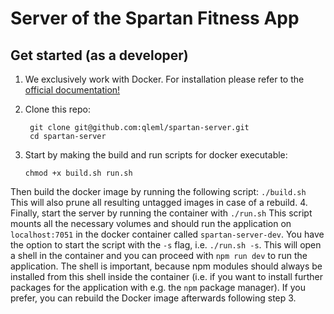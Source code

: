 # Server of the Spartan Fitness App

## Get started (as a developer)
1. We exclusively work with Docker. For installation please refer to the [official documentation!](https://docs.docker.com/engine/install/)
 
2. Clone this repo:
   ```
    git clone git@github.com:qleml/spartan-server.git
    cd spartan-server
   ```
3. Start by making the build and run scripts for docker executable:
    ```
    chmod +x build.sh run.sh
    ```
Then build the docker image by running the following script:
    ```
    ./build.sh
    ```
    This will also prune all resulting untagged images in case of a rebuild.
4. Finally, start the server by running the container with
    ```
    ./run.sh
    ```
    This script mounts all the necessary volumes and should run the application on `localhost:7051` in the docker container called `spartan-server-dev`. You have the option to start the script with the `-s` flag, i.e. `./run.sh -s`. This will open a shell in the container and you can proceed with `npm run dev` to run the application. The shell is important, because npm modules should always be installed from this shell inside the container (i.e. if you want to install further packages for the application with e.g. the `npm` package manager). If you prefer, you can rebuild the Docker image afterwards following step 3.

